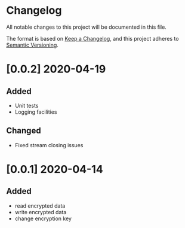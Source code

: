 # Changelog
All notable changes to this project will be documented in this file.

The format is based on [Keep a Changelog](https://keepachangelog.com/en/1.0.0/),
and this project adheres to [Semantic Versioning](https://semver.org/spec/v2.0.0.html).

# [0.0.2] 2020-04-19
## Added
* Unit tests
* Logging facilities

## Changed
* Fixed stream closing issues

# [0.0.1] 2020-04-14
## Added
* read encrypted data
* write encrypted data
* change encryption key  

